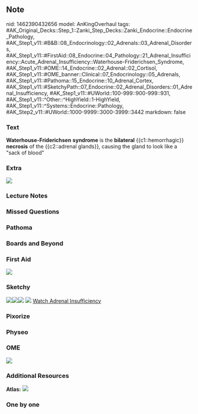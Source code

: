 ## Note
nid: 1462390432656
model: AnKingOverhaul
tags: #AK_Original_Decks::Step_1::Zanki_Step_Decks::Zanki_Endocrine::Endocrine_Pathology, #AK_Step1_v11::#B&B::08_Endocrinology::02_Adrenals::03_Adrenal_Disorders, #AK_Step1_v11::#FirstAid::08_Endocrine::04_Pathology::21_Adrenal_Insufficiency::Acute_Adrenal_Insufficiency::Waterhouse-Friderichsen_Syndrome, #AK_Step1_v11::#OME::14_Endocrine::02_Adrenal::02_Cortisol, #AK_Step1_v11::#OME_banner::Clinical::07_Endocrinology::05_Adrenals, #AK_Step1_v11::#Pathoma::15_Endocrine::10_Adrenal_Cortex, #AK_Step1_v11::#SketchyPath::07_Endocrine::02_Adrenal_Disorders::01_Adrenal_Insufficiency, #AK_Step1_v11::#UWorld::100-999::900-999::931, #AK_Step1_v11::^Other::^HighYield::1-HighYield, #AK_Step1_v11::^Systems::Endocrine::Pathology, #AK_Step2_v11::#UWorld::1000-9999::3000-3999::3442
markdown: false

### Text
<div>
  <b>Waterhouse-Friderichsen</b> <b>syndrome</b> is the
  <b>bilateral</b> {{c1::hemorrhagic}} <b>necrosis</b> of the
  {{c2::adrenal glands}}, causing the gland to look like a "sack of
  blood"
</div>

### Extra
<img src="paste-130043019788861.jpg">

### Lecture Notes


### Missed Questions


### Pathoma


### Boards and Beyond


### First Aid
<img src="tmpleNFj0.png">

### Sketchy
<img src=
"Screen%20Shot%202020-04-01%20at%2012.29.51%20PM.JPG"><img src=
"Screen%20Shot%202020-04-01%20at%2012.29.31%20PM.JPG"><img src=
"Screen%20Shot%202020-04-01%20at%2012.30.08%20PM.JPG"> <img src=
"zOverall-c5c8a44e62d046546331452560076dfc2bf86642_1566160514431.jpg">
 <a href=
"https://dashboard.sketchy.com/study/medical/courses/medical-pathophysiology/units/medical-pathophysiology-endocrine/videos/medical-pathophysiology-endocrine-adrenal-disorders-adrenal-insufficiency?utm_source=anki&utm_medium=partnership&utm_campaign=february_update&utm_content=medical">
Watch Adrenal Insufficiency</a>

### Pixorize


### Physeo


### OME
<div class="ome-widget">
  <a href=
  "https://onlinemeded.org/spa/endocrinology/adrenals/acquire?ref=anki">
  <img src="_OME_AnkiFlashcards_Lesson_3.png"></a>
</div>

### Additional Resources
<b>Atlas:</b> <img src="tmpb7689V.png">

### One by one

